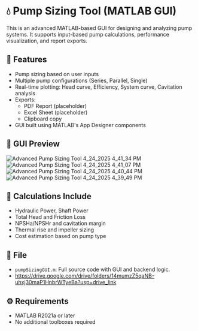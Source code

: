 # 💧 Pump Sizing Tool (MATLAB GUI)

This is an advanced MATLAB-based GUI for designing and analyzing pump systems. It supports input-based pump calculations, performance visualization, and report exports.

## 🚀 Features

- Pump sizing based on user inputs
- Multiple pump configurations (Series, Parallel, Single)
- Real-time plotting: Head curve, Efficiency, System curve, Cavitation analysis
- Exports:
  - PDF Report (placeholder)
  - Excel Sheet (placeholder)
  - Clipboard copy
- GUI built using MATLAB's App Designer components

## 📸 GUI Preview
![Advanced Pump Sizing Tool 4_24_2025 4_41_34 PM](https://github.com/user-attachments/assets/fd4c4e1b-2a89-408b-884c-372be62779ad)
![Advanced Pump Sizing Tool 4_24_2025 4_41_07 PM](https://github.com/user-attachments/assets/d99b0061-b258-48a6-b051-cfdf3a8352ac)
![Advanced Pump Sizing Tool 4_24_2025 4_40_44 PM](https://github.com/user-attachments/assets/d4f0c628-b684-4f77-b170-99088aa5a387)
![Advanced Pump Sizing Tool 4_24_2025 4_39_49 PM](https://github.com/user-attachments/assets/4a623147-929f-4320-899e-4a77889847d9)


## 🧠 Calculations Include

- Hydraulic Power, Shaft Power
- Total Head and Friction Loss
- NPSHa/NPSHr and cavitation margin
- Thermal rise and impeller sizing
- Cost estimation based on pump type

## 📂 File

- `pumpSizingGUI.m`: Full source code with GUI and backend logic.
- https://drive.google.com/drive/folders/14mumzZ5qaNB-uhxj30maP1HnbrWTyeBa?usp=drive_link

## ⚙️ Requirements

- MATLAB R2021a or later
- No additional toolboxes required

